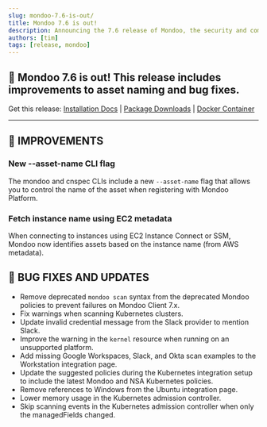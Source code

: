 ```yaml
---
slug: mondoo-7.6-is-out/
title: Mondoo 7.6 is out!
description: Announcing the 7.6 release of Mondoo, the security and compliance platform that prioritizes risks that matter most in your infrastructure.
authors: [tim]
tags: [release, mondoo]
---
```


## 🥳 Mondoo 7.6 is out! This release includes improvements to asset naming and bug fixes.

Get this release: [Installation Docs](/cnspec/) | [Package Downloads](https://releases.mondoo.com/mondoo/) | [Docker Container](https://hub.docker.com/r/mondoo/client)

---

## 🧹 IMPROVEMENTS

### New --asset-name CLI flag

The mondoo and cnspec CLIs include a new `--asset-name` flag that allows you to control the name of the asset when registering with Mondoo Platform.

### Fetch instance name using EC2 metadata

When connecting to instances using EC2 Instance Connect or SSM, Mondoo now identifies assets based on the instance name (from AWS metadata).

## 🐛 BUG FIXES AND UPDATES

- Remove deprecated `mondoo scan` syntax from the deprecated Mondoo policies to prevent failures on Mondoo Client 7.x.
- Fix warnings when scanning Kubernetes clusters.
- Update invalid credential message from the Slack provider to mention Slack.
- Improve the warning in the `kernel` resource when running on an unsupported platform.
- Add missing Google Workspaces, Slack, and Okta scan examples to the Workstation integration page.
- Update the suggested policies during the Kubernetes integration setup to include the latest Mondoo and NSA Kubernetes policies.
- Remove references to Windows from the Ubuntu integration page.
- Lower memory usage in the Kubernetes admission controller.
- Skip scanning events in the Kubernetes admission controller when only the managedFields changed.
